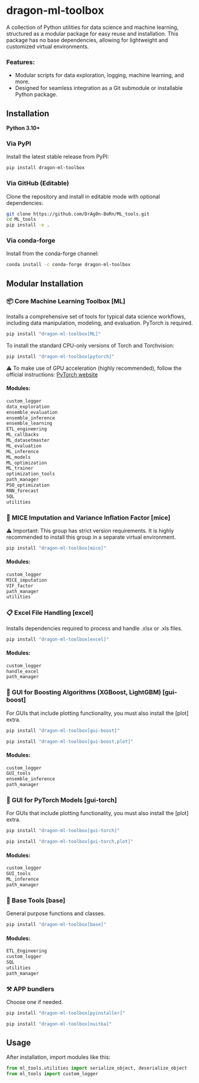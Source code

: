 # dragon-ml-toolbox

A collection of Python utilities for data science and machine learning, structured as a modular package for easy reuse and installation. This package has no base dependencies, allowing for lightweight and customized virtual environments.

### Features:

- Modular scripts for data exploration, logging, machine learning, and more.
- Designed for seamless integration as a Git submodule or installable Python package.

## Installation

**Python 3.10+**

### Via PyPI

Install the latest stable release from PyPI:

```bash
pip install dragon-ml-toolbox
```

### Via GitHub (Editable)

Clone the repository and install in editable mode with optional dependencies:

```bash
git clone https://github.com/DrAg0n-BoRn/ML_tools.git
cd ML_tools
pip install -e .
```

### Via conda-forge

Install from the conda-forge channel:

```bash
conda install -c conda-forge dragon-ml-toolbox
```

## Modular Installation

### 📦 Core Machine Learning Toolbox [ML]

Installs a comprehensive set of tools for typical data science workflows, including data manipulation, modeling, and evaluation. PyTorch is required.

```Bash
pip install "dragon-ml-toolbox[ML]"
```

To install the standard CPU-only versions of Torch and Torchvision:

```Bash
pip install "dragon-ml-toolbox[pytorch]"
```

⚠️ To make use of GPU acceleration (highly recommended), follow the official instructions: [PyTorch website](https://pytorch.org/get-started/locally/)

#### Modules:

```bash
custom_logger
data_exploration
ensemble_evaluation
ensemble_inference
ensemble_learning
ETL_engineering
ML_callbacks
ML_datasetmaster
ML_evaluation
ML_inference
ML_models
ML_optimization
ML_trainer
optimization_tools
path_manager
PSO_optimization
RNN_forecast
SQL
utilities
```

### 🔬 MICE Imputation and Variance Inflation Factor [mice]

⚠️ Important: This group has strict version requirements. It is highly recommended to install this group in a separate virtual environment.

```Bash
pip install "dragon-ml-toolbox[mice]"
```

#### Modules:

```Bash
custom_logger
MICE_imputation
VIF_factor
path_manager
utilities
```

### 📋 Excel File Handling [excel]

Installs dependencies required to process and handle .xlsx or .xls files.

```Bash
pip install "dragon-ml-toolbox[excel]"
```

#### Modules:

```Bash
custom_logger
handle_excel
path_manager
```

### 🎰 GUI for Boosting Algorithms (XGBoost, LightGBM) [gui-boost]

For GUIs that include plotting functionality, you must also install the [plot] extra.

```Bash
pip install "dragon-ml-toolbox[gui-boost]"
```

```Bash
pip install "dragon-ml-toolbox[gui-boost,plot]"
```

#### Modules:

```Bash
custom_logger
GUI_tools
ensemble_inference
path_manager
```

### 🤖 GUI for PyTorch Models [gui-torch]

For GUIs that include plotting functionality, you must also install the [plot] extra.

```Bash
pip install "dragon-ml-toolbox[gui-torch]"
```

```Bash
pip install "dragon-ml-toolbox[gui-torch,plot]"
```

#### Modules:

```Bash
custom_logger
GUI_tools
ML_inference
path_manager
```

### 🎫 Base Tools [base]

General purpose functions and classes.

```Bash
pip install "dragon-ml-toolbox[base]"
```

#### Modules:

```Bash
ETL_Engineering
custom_logger
SQL
utilities
path_manager
```

### ⚒️ APP bundlers

Choose one if needed.

```Bash
pip install "dragon-ml-toolbox[pyinstaller]"
```

```Bash
pip install "dragon-ml-toolbox[nuitka]"
```

## Usage

After installation, import modules like this:

```python
from ml_tools.utilities import serialize_object, deserialize_object
from ml_tools import custom_logger
```
